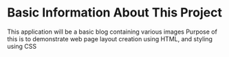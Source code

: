 # Basic Information About This Project
This application will be a basic blog containing various images
Purpose of this is to demonstrate web page layout creation using HTML, and styling using CSS
